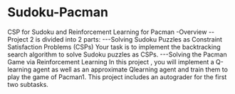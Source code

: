 # Sudoku-Pacman
CSP for Sudoku and Reinforcement Learning for Pacman
-Overview
--Project 2 is divided into 2 parts:
---Solving Sudoku Puzzles as Constraint Satisfaction Problems (CSPs)
Your task is to implement the backtracking search algorithm to solve Sudoku puzzles
as CSPs.
---Solving the Pacman Game via Reinforcement Learning
In this project , you will implement a Q-learning agent as well as an approximate Qlearning
agent and train them to play the game of Pacman1. This project includes an
autograder for the first two subtasks.
